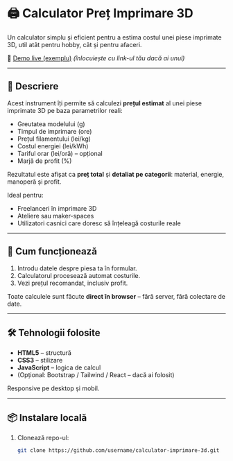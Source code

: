 # 🖨️ Calculator Preț Imprimare 3D

Un calculator simplu și eficient pentru a estima costul unei piese imprimate 3D, util atât pentru hobby, cât și pentru afaceri.

🔗 [Demo live (exemplu)](https://calculatorpretimprimare3d.created.app/) *(înlocuiește cu link-ul tău dacă ai unul)*

---

## 📌 Descriere

Acest instrument îți permite să calculezi **prețul estimat** al unei piese imprimate 3D pe baza parametrilor reali:

- Greutatea modelului (g)
- Timpul de imprimare (ore)
- Prețul filamentului (lei/kg)
- Costul energiei (lei/kWh)
- Tariful orar (lei/oră) – opțional
- Marjă de profit (%)

Rezultatul este afișat ca **preț total** și **detaliat pe categorii**: material, energie, manoperă și profit.

Ideal pentru:
- Freelanceri în imprimare 3D
- Ateliere sau maker-spaces
- Utilizatori casnici care doresc să înțeleagă costurile reale

---

## 🚀 Cum funcționează

1. Introdu datele despre piesa ta în formular.
2. Calculatorul procesează automat costurile.
3. Vezi prețul recomandat, inclusiv profit.

Toate calculele sunt făcute **direct în browser** – fără server, fără colectare de date.

---

## 🛠️ Tehnologii folosite

- **HTML5** – structură
- **CSS3** – stilizare
- **JavaScript** – logica de calcul
- (Opțional: Bootstrap / Tailwind / React – dacă ai folosit)

Responsive pe desktop și mobil.

---

## 📦 Instalare locală

1. Clonează repo-ul:
   ```bash
   git clone https://github.com/username/calculator-imprimare-3d.git
